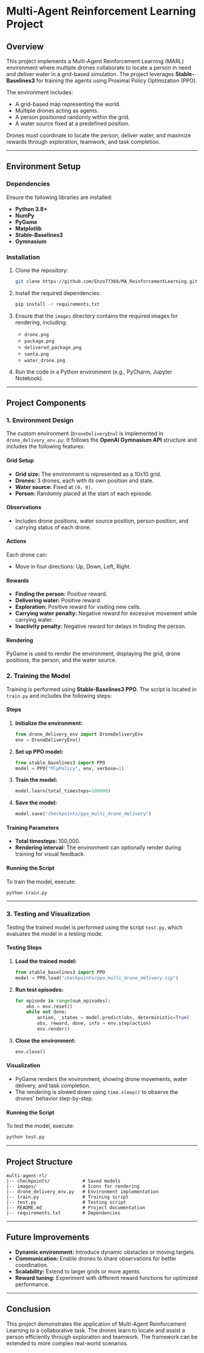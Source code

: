 # Multi-Agent Reinforcement Learning Project

## Overview
This project implements a Multi-Agent Reinforcement Learning (MARL) environment where multiple drones collaborate to locate a person in need and deliver water in a grid-based simulation. The project leverages **Stable-Baselines3** for training the agents using Proximal Policy Optimization (PPO).

The environment includes:
- A grid-based map representing the world.
- Multiple drones acting as agents.
- A person positioned randomly within the grid.
- A water source fixed at a predefined position.

Drones must coordinate to locate the person, deliver water, and maximize rewards through exploration, teamwork, and task completion.

---

## Environment Setup

### Dependencies
Ensure the following libraries are installed:
- **Python 3.8+**
- **NumPy**
- **PyGame**
- **Matplotlib**
- **Stable-Baselines3**
- **Gymnasium**

### Installation
1. Clone the repository:
   ```bash
   git clone https://github.com/Enzo77360/MA_ReinforcementLearning.git

   ```

2. Install the required dependencies:
   ```bash
   pip install -r requirements.txt
   ```

3. Ensure that the `images` directory contains the required images for rendering, including:
   - `drone.png`
   - `package.png`
   - `delivered_package.png`
   - `santa.png`
   - `water_drone.png`

4. Run the code in a Python environment (e.g., PyCharm, Jupyter Notebook).

---

## Project Components

### 1. Environment Design

The custom environment (`DroneDeliveryEnv`) is implemented in `drone_delivery_env.py`. It follows the **OpenAI Gymnasium API** structure and includes the following features:

#### Grid Setup
- **Grid size:** The environment is represented as a 10x10 grid.
- **Drones:** 3 drones, each with its own position and state.
- **Water source:** Fixed at `(0, 0)`.
- **Person:** Randomly placed at the start of each episode.

#### Observations
- Includes drone positions, water source position, person position, and carrying status of each drone.

#### Actions
Each drone can:
- Move in four directions: Up, Down, Left, Right.

#### Rewards
- **Finding the person:** Positive reward.
- **Delivering water:** Positive reward.
- **Exploration:** Positive reward for visiting new cells.
- **Carrying water penalty:** Negative reward for excessive movement while carrying water.
- **Inactivity penalty:** Negative reward for delays in finding the person.

#### Rendering
PyGame is used to render the environment, displaying the grid, drone positions, the person, and the water source.

### 2. Training the Model

Training is performed using **Stable-Baselines3 PPO**. The script is located in `train.py` and includes the following steps:

#### Steps
1. **Initialize the environment:**
   ```python
   from drone_delivery_env import DroneDeliveryEnv
   env = DroneDeliveryEnv()
   ```

2. **Set up PPO model:**
   ```python
   from stable_baselines3 import PPO
   model = PPO("MlpPolicy", env, verbose=1)
   ```

3. **Train the model:**
   ```python
   model.learn(total_timesteps=100000)
   ```

4. **Save the model:**
   ```python
   model.save("checkpoints/ppo_multi_drone_delivery")
   ```

#### Training Parameters
- **Total timesteps:** 100,000.
- **Rendering interval:** The environment can optionally render during training for visual feedback.

#### Running the Script
To train the model, execute:
```bash
python train.py
```

---

### 3. Testing and Visualization

Testing the trained model is performed using the script `test.py`, which evaluates the model in a testing mode.

#### Testing Steps
1. **Load the trained model:**
   ```python
   from stable_baselines3 import PPO
   model = PPO.load("checkpoints/ppo_multi_drone_delivery.zip")
   ```

2. **Run test episodes:**
   ```python
   for episode in range(num_episodes):
       obs = env.reset()
       while not done:
           action, _states = model.predict(obs, deterministic=True)
           obs, reward, done, info = env.step(action)
           env.render()
   ```

3. **Close the environment:**
   ```python
   env.close()
   ```

#### Visualization
- PyGame renders the environment, showing drone movements, water delivery, and task completion.
- The rendering is slowed down using `time.sleep()` to observe the drones' behavior step-by-step.

#### Running the Script
To test the model, execute:
```bash
python test.py
```

---

## Project Structure

```
multi-agent-rl/
|-- checkpoints/            # Saved models
|-- images/                 # Icons for rendering
|-- drone_delivery_env.py   # Environment implementation
|-- train.py                # Training script
|-- test.py                 # Testing script
|-- README.md               # Project documentation
|-- requirements.txt        # Dependencies
```

---

## Future Improvements
- **Dynamic environment:** Introduce dynamic obstacles or moving targets.
- **Communication:** Enable drones to share observations for better coordination.
- **Scalability:** Extend to larger grids or more agents.
- **Reward tuning:** Experiment with different reward functions for optimized performance.

---

## Conclusion
This project demonstrates the application of Multi-Agent Reinforcement Learning to a collaborative task. The drones learn to locate and assist a person efficiently through exploration and teamwork. The framework can be extended to more complex real-world scenarios.


